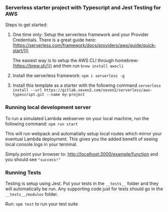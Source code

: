 ### Serverless starter project with Typescript and Jest Testing for AWS
Steps to get started:

1. One time only: Setup the serverless framework and your Provider Credentials. There is a great guide here:
[https://serverless.com/framework/docs/providers/aws/guide/quick-start/]()

    The easiest way is to setup the AWS CLI through homebrew:
    [https://brew.sh/]() and then run ```brew install awscli```

2. Install the serverless framework:
    ```npm i serverless -g``` 

3. Install this template as a starter with the following command
    ```serverless install --url https://gitlab.seven2.com/seven2/serverless/aws-typescript.git --name my-project```

### Running local development server
To run a simulated Lambda webserver on your local machine, run the following command:
```npm run start```

This will run webpack and automatially setup local routes which mirror your eventual Lambda deployment. This gives you the added benefit of seeing local console.logs in your terminal.

Simply point your browser to:
[http://localhost:3000/example/function]()
and you should see `"success!"`

### Running Tests
Testing is setup using Jest. Put your tests in the `__tests__` folder and they will automatically be run. Any supporting code just for tests should go in the `__tests__/modules` folder. 

Run: ```npm test``` to run your test suite
